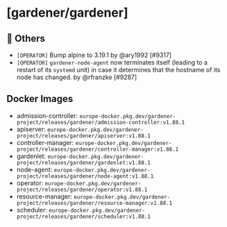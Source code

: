 # [gardener/gardener]

## 🏃 Others

- `[OPERATOR]` Bump alpine to 3.19.1 by @ary1992 [#9317]
- `[OPERATOR]` `gardener-node-agent` now terminates itself (leading to a restart of its `systemd` unit) in case it determines that the hostname of its node has changed. by @rfranzke [#9287]

## Docker Images
- admission-controller: `europe-docker.pkg.dev/gardener-project/releases/gardener/admission-controller:v1.88.1`
- apiserver: `europe-docker.pkg.dev/gardener-project/releases/gardener/apiserver:v1.88.1`
- controller-manager: `europe-docker.pkg.dev/gardener-project/releases/gardener/controller-manager:v1.88.1`
- gardenlet: `europe-docker.pkg.dev/gardener-project/releases/gardener/gardenlet:v1.88.1`
- node-agent: `europe-docker.pkg.dev/gardener-project/releases/gardener/node-agent:v1.88.1`
- operator: `europe-docker.pkg.dev/gardener-project/releases/gardener/operator:v1.88.1`
- resource-manager: `europe-docker.pkg.dev/gardener-project/releases/gardener/resource-manager:v1.88.1`
- scheduler: `europe-docker.pkg.dev/gardener-project/releases/gardener/scheduler:v1.88.1`
